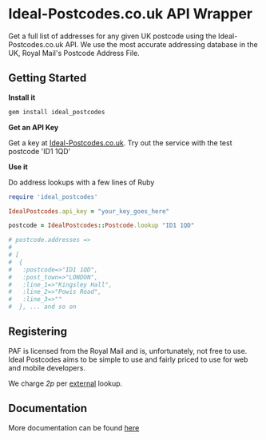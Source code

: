 # Ideal-Postcodes.co.uk API Wrapper

Get a full list of addresses for any given UK postcode using the Ideal-Postcodes.co.uk API. We use the most accurate addressing database in the UK, Royal Mail's Postcode Address File.

## Getting Started

__Install it__

```bash
gem install ideal_postcodes
```

__Get an API Key__

Get a key at [Ideal-Postcodes.co.uk](https://ideal-postcodes.co.uk). Try out the service with the test postcode 'ID1 1QD'

__Use it__

Do address lookups with a few lines of Ruby

```ruby
require 'ideal_postcodes'

IdealPostcodes.api_key = "your_key_goes_here"

postcode = IdealPostcodes::Postcode.lookup "ID1 1QD"

# postcode.addresses =>
#
# [
#  {
#   :postcode=>"ID1 1QD",
#   :post_town=>"LONDON",
#   :line_1=>"Kingsley Hall",
#   :line_2=>"Powis Road",
#   :line_3=>""
#  }, ... and so on
```

## Registering

PAF is licensed from the Royal Mail and is, unfortunately, not free to use. Ideal Postcodes aims to be simple to use and fairly priced to use for web and mobile developers.

We charge _2p_ per [external](https://ideal-postcodes.co.uk/termsandconditions#external) lookup.

## Documentation

More documentation can be found [here](https://ideal-postcodes.co.uk/documentation/ruby-wrapper)